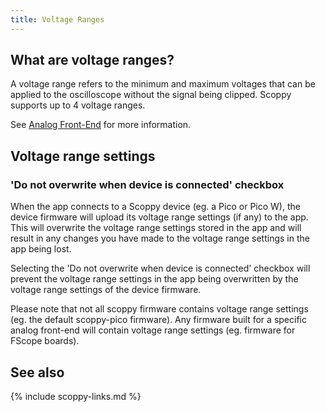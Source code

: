 ```yaml
---
title: Voltage Ranges
---
```


## What are voltage ranges?

A voltage range refers to the minimum and maximum voltages that can be applied to the oscilloscope without the signal being clipped.
Scoppy supports up to 4 voltage ranges.

See [Analog Front-End](../wiki/Analog-Front-End) for more information.

## Voltage range settings

### 'Do not overwrite when device is connected' checkbox
When the app connects to a Scoppy device (eg. a Pico or Pico W), the device firmware will upload its
voltage range settings (if any) to the app. This will overwrite the voltage range settings stored in the app and will result in
any changes you have made to the voltage range settings in the app being lost.

Selecting the 'Do not overwrite when device is connected' checkbox will prevent the voltage range settings in the app being overwritten by
the voltage range settings of the device firmware.  
   
Please note that not all scoppy firmware contains voltage range settings (eg. the default scoppy-pico firmware). Any firmware built for
a specific analog front-end will contain voltage range settings (eg. firmware for FScope boards). 

## See also
{% include scoppy-links.md %}
